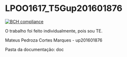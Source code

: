 # LPOO1617_T5Gup201601876

[![BCH compliance](https://bettercodehub.com/edge/badge/mpcmarques/LPOO1617_T5GMateus201601876)](https://bettercodehub.com/)

O trabalho foi feito individualmente, pois sou TE.

Mateus Pedroza Cortes Marques - up201601876

Pasta da documentação: doc


<blockquote class="imgur-embed-pub" lang="en" data-id="a/Ijs2R"><a href="//imgur.com/Ijs2R"></a></blockquote><script async src="//s.imgur.com/min/embed.js" charset="utf-8"></script>


